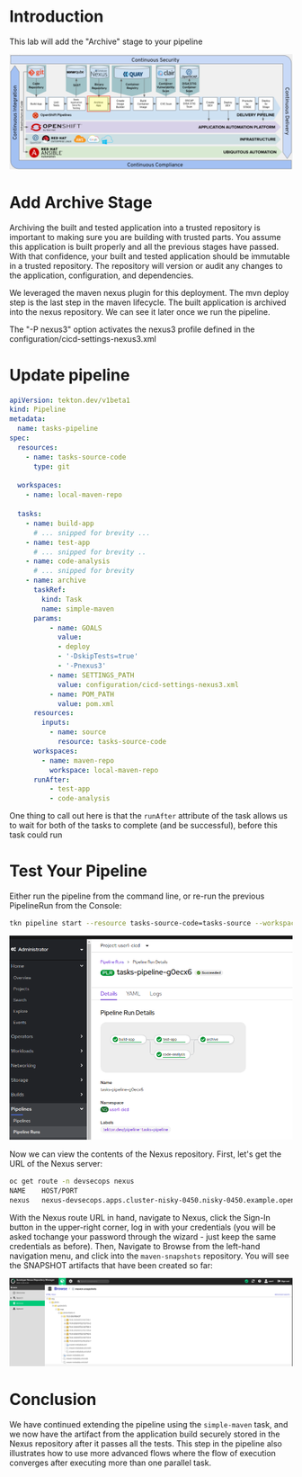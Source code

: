 # Introduction

This lab will add the "Archive" stage to your pipeline

![Archive App Stage](images/openshift-pipeline-archive.png)

# Add Archive Stage

Archiving the built and tested application into a trusted repository is important to making sure you are building with trusted parts.  You assume this application is built properly and all the previous stages have passed.  With that confidence, your built and tested application should be immutable in a trusted repository.  The repository will version or audit any changes to the application, configuration, and dependencies.

We leveraged the maven nexus plugin for this deployment.  The mvn deploy step is the last step in the maven lifecycle.  The built application is archived into the nexus repository.  We can see it later once we run the pipeline.

The "-P nexus3" option activates the nexus3 profile defined in the configuration/cicd-settings-nexus3.xml

# Update pipeline

```yaml
apiVersion: tekton.dev/v1beta1
kind: Pipeline
metadata:
  name: tasks-pipeline
spec:
  resources:
    - name: tasks-source-code
      type: git

  workspaces:
    - name: local-maven-repo

  tasks:
    - name: build-app
      # ... snipped for brevity ... 
    - name: test-app
      # ... snipped for brevity .. 
    - name: code-analysis
      # ... snipped for brevity
    - name: archive
      taskRef:
        kind: Task
        name: simple-maven
      params:
          - name: GOALS
            value: 
            - deploy
            - '-DskipTests=true'
            - '-Pnexus3' 
          - name: SETTINGS_PATH
            value: configuration/cicd-settings-nexus3.xml
          - name: POM_PATH
            value: pom.xml
      resources:
        inputs:
          - name: source
            resource: tasks-source-code
      workspaces:
        - name: maven-repo
          workspace: local-maven-repo
      runAfter:
          - test-app
          - code-analysis
```

One thing to call out here is that the `runAfter` attribute of the task allows us to wait for both of the tasks to complete (and be successful), before this task could run

# Test Your Pipeline

Either run the pipeline from the command line, or re-run the previous PipelineRun from the Console:
```bash
tkn pipeline start --resource tasks-source-code=tasks-source --workspace name=local-maven-repo,claimName=maven-repo-pvc tasks-pipeline --showlog
```

![Archive Pipeline Run Results](images/archive_pipeline_results.png)

Now we can view the contents of the Nexus repository. First, let's get the URL of the Nexus server:
```bash
oc get route -n devsecops nexus
NAME    HOST/PORT                                                                PATH   SERVICES   PORT   TERMINATION   WILDCARD
nexus   nexus-devsecops.apps.cluster-nisky-0450.nisky-0450.example.opentlc.com          nexus      8081                 None

```

With the Nexus route URL in hand, navigate to Nexus, click the Sign-In button in the upper-right corner, log in with your credentials (you will be asked tochange your password through the wizard - just keep the same credentials as before). Then, Navigate to Browse from the left-hand navigation menu, and click into the `maven-snapshots` repository. You will see the SNAPSHOT artifacts that have been created so far: 

![Nexus artifacts](images/nexus_artifacts_tasks.png)


# Conclusion

We have continued extending the pipeline using the `simple-maven` task, and we now have the artifact from the application build securely stored in the Nexus repository after it passes all the tests. This step in the pipeline also illustrates how to use more advanced flows where the flow of execution converges after executing more than one parallel task. 